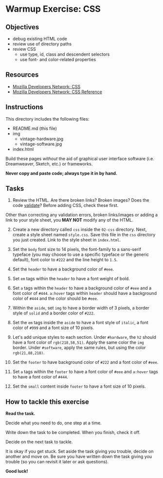 # Warmup Exercise: CSS

## Objectives

- debug existing HTML code
- review use of directory paths
- review CSS
  - use type, id, class and descendent selectors
  - use font- and color-related properties


## Resources

- [Mozilla Developers Network: CSS](https://developer.mozilla.org/en-US/docs/Web/CSS)
- [Mozilla Developers Network: CSS Reference](https://developer.mozilla.org/en-US/docs/Web/CSS/Reference)


## Instructions

This directory includes the following files:

- README.md (this file)
- img
  - vintage-hardware.jpg
  - vintage-software.jpg
- index.html

Build these pages *without* the aid of graphical user interface software (i.e. Dreamweaver, Sketch, etc.) or frameworks.

**Never copy and paste code; always type it in by hand.**


## Tasks

1. Review the HTML. Are there broken links? Broken images? Does the code [validate](http://validator.w3.org/)? Before adding CSS, check these first.

  Other than correcting any validation errors, broken links/images or adding a link to your style sheet, you **MAY NOT** modify any of the HTML.

2. Create a new directory called `css` inside the `02-css` directory. Next, create a style sheet named `style.css`. Save this file in the `css` directory you just created. Link to the style sheet in `index.html`.

3. Set the `body` font size to 14 pixels, the font-family to a sans-serif typeface (you may choose to use a specific typeface or the generic default), font color to `#222` and the line height to `1.5`.

4. Set the `header` to have a background color of `#eee`.

5. Set `em` tags within the `header` to have a font weight of bold.

6. Set `a` tags within the `header` to have a background color of `#eee` and a font color of `#444`. `a:hover` tags within `header` should have a background color of `#444` and the color should be `#eee`.

7. Within the `aside`, set `img` to have a border width of 3 pixels, a border style of `solid` and a border color of `#222`.

8. Set the `em` tags inside the `aside` to have a font style of `italic`, a font color of `#999` and a font size of 10 pixels.

9. Let's add unique styles to each section. Under `#hardware`, the `h2` should have a font color of `rgb(218,58,51)`. Apply the same color the `img` border. Under `#software`, apply the same rules, but using the color `rgb(21,88,218)`.

10. Set the `footer` to have background color of `#222` and a font color of `#eee`.

11. Set `a` tags within the `footer` to have a font color of `#eee` and `a:hover` tags to have a font color of `#444`.

12. Set the `small` content inside `footer` to have a font size of 10 pixels.


## How to tackle this exercise

**Read the task.**

Decide what you need to do, one step at a time.

Write down the task to be completed. When you finish, check it off.

Decide on the next task to tackle.

It is okay if you get stuck. Set aside the task giving you trouble, decide on another and move on. Be sure you have written down the task giving you trouble (so you can revisit it later or ask questions).

**Good luck!**
